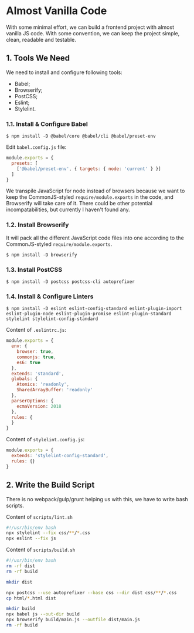 # Almost Vanilla Code
With some minimal effort, we can build a frontend project with almost vanilla JS code. With some convention, we can keep the project simple, clean, readable and testable.

## 1. Tools We Need
We need to install and configure following tools:
* Babel;
* Browserify;
* PostCSS;
* Eslint;
* Stylelint.

### 1.1. Install & Configure Babel
```console
$ npm install -D @babel/core @babel/cli @babel/preset-env
```

Edit `babel.config.js` file:
```javascript
module.exports = {
  presets: [
    ['@babel/preset-env', { targets: { node: 'current' } }]
  ]
}
```

We transpile JavaScript for node instead of browsers because we want to keep the CommonJS-styled `require/module.exports` in the code, and Browserify will take care of it. There could be other potential incompatabilities, but currently I haven't found any.

### 1.2. Install Browserify
It will pack all the different JavaScript code files into one according to the CommonJS-styled `require/module.exports`.

```console
$ npm install -D browserify
```

### 1.3. Install PostCSS
```console
$ npm install -D postcss postcss-cli autoprefixer
```

### 1.4. Install & Configure Linters
```console
$ npm install -D eslint eslint-config-standard eslint-plugin-import eslint-plugin-node eslint-plugin-promise eslint-plugin-standard stylelint stylelint-config-standard
```

Content of `.eslintrc.js`:
```javascript
module.exports = {
  env: {
    browser: true,
    commonjs: true,
    es6: true
  },
  extends: 'standard',
  globals: {
    Atomics: 'readonly',
    SharedArrayBuffer: 'readonly'
  },
  parserOptions: {
    ecmaVersion: 2018
  },
  rules: {
  }
}
```

Content of `stylelint.config.js`:
```javascript
module.exports = {
  extends: 'stylelint-config-standard',
  rules: {}
}
```

## 2. Write the Build Script
There is no webpack/gulp/grunt helping us with this, we have to write bash scripts.

Content of `scripts/lint.sh`
```bash
#!/usr/bin/env bash
npx stylelint --fix css/**/*.css
npx eslint --fix js
```

Content of `scripts/build.sh`
```bash
#!/usr/bin/env bash
rm -rf dist
rm -rf build

mkdir dist

npx postcss --use autoprefixer --base css --dir dist css/**/*.css
cp html/*.html dist

mkdir build
npx babel js --out-dir build
npx browserify build/main.js --outfile dist/main.js
rm -rf build
```
